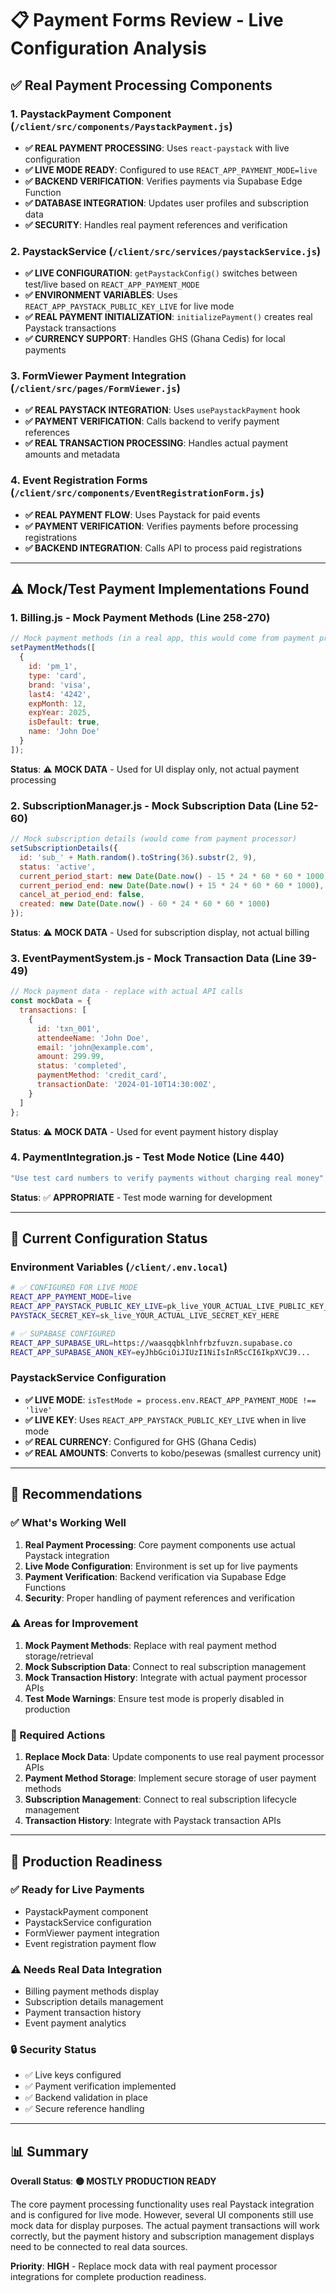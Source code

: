 # 📋 Payment Forms Review - Live Configuration Analysis

## ✅ **Real Payment Processing Components**

### **1. PaystackPayment Component** (`/client/src/components/PaystackPayment.js`)
- **✅ REAL PAYMENT PROCESSING**: Uses `react-paystack` with live configuration
- **✅ LIVE MODE READY**: Configured to use `REACT_APP_PAYMENT_MODE=live`
- **✅ BACKEND VERIFICATION**: Verifies payments via Supabase Edge Function
- **✅ DATABASE INTEGRATION**: Updates user profiles and subscription data
- **✅ SECURITY**: Handles real payment references and verification

### **2. PaystackService** (`/client/src/services/paystackService.js`)
- **✅ LIVE CONFIGURATION**: `getPaystackConfig()` switches between test/live based on `REACT_APP_PAYMENT_MODE`
- **✅ ENVIRONMENT VARIABLES**: Uses `REACT_APP_PAYSTACK_PUBLIC_KEY_LIVE` for live mode
- **✅ REAL PAYMENT INITIALIZATION**: `initializePayment()` creates real Paystack transactions
- **✅ CURRENCY SUPPORT**: Handles GHS (Ghana Cedis) for local payments

### **3. FormViewer Payment Integration** (`/client/src/pages/FormViewer.js`)
- **✅ REAL PAYSTACK INTEGRATION**: Uses `usePaystackPayment` hook
- **✅ PAYMENT VERIFICATION**: Calls backend to verify payment references
- **✅ REAL TRANSACTION PROCESSING**: Handles actual payment amounts and metadata

### **4. Event Registration Forms** (`/client/src/components/EventRegistrationForm.js`)
- **✅ REAL PAYMENT FLOW**: Uses Paystack for paid events
- **✅ PAYMENT VERIFICATION**: Verifies payments before processing registrations
- **✅ BACKEND INTEGRATION**: Calls API to process paid registrations

---

## ⚠️ **Mock/Test Payment Implementations Found**

### **1. Billing.js - Mock Payment Methods** (Line 258-270)
```javascript
// Mock payment methods (in a real app, this would come from payment processor)
setPaymentMethods([
  {
    id: 'pm_1',
    type: 'card',
    brand: 'visa',
    last4: '4242',
    expMonth: 12,
    expYear: 2025,
    isDefault: true,
    name: 'John Doe'
  }
]);
```
**Status**: ⚠️ **MOCK DATA** - Used for UI display only, not actual payment processing

### **2. SubscriptionManager.js - Mock Subscription Data** (Line 52-60)
```javascript
// Mock subscription details (would come from payment processor)
setSubscriptionDetails({
  id: 'sub_' + Math.random().toString(36).substr(2, 9),
  status: 'active',
  current_period_start: new Date(Date.now() - 15 * 24 * 60 * 60 * 1000),
  current_period_end: new Date(Date.now() + 15 * 24 * 60 * 60 * 1000),
  cancel_at_period_end: false,
  created: new Date(Date.now() - 60 * 24 * 60 * 60 * 1000)
});
```
**Status**: ⚠️ **MOCK DATA** - Used for subscription display, not actual billing

### **3. EventPaymentSystem.js - Mock Transaction Data** (Line 39-49)
```javascript
// Mock payment data - replace with actual API calls
const mockData = {
  transactions: [
    {
      id: 'txn_001',
      attendeeName: 'John Doe',
      email: 'john@example.com',
      amount: 299.99,
      status: 'completed',
      paymentMethod: 'credit_card',
      transactionDate: '2024-01-10T14:30:00Z',
    }
  ]
};
```
**Status**: ⚠️ **MOCK DATA** - Used for event payment history display

### **4. PaymentIntegration.js - Test Mode Notice** (Line 440)
```javascript
"Use test card numbers to verify payments without charging real money"
```
**Status**: ✅ **APPROPRIATE** - Test mode warning for development

---

## 🔧 **Current Configuration Status**

### **Environment Variables** (`/client/.env.local`)
```bash
# ✅ CONFIGURED FOR LIVE MODE
REACT_APP_PAYMENT_MODE=live
REACT_APP_PAYSTACK_PUBLIC_KEY_LIVE=pk_live_YOUR_ACTUAL_LIVE_PUBLIC_KEY_HERE
PAYSTACK_SECRET_KEY=sk_live_YOUR_ACTUAL_LIVE_SECRET_KEY_HERE

# ✅ SUPABASE CONFIGURED
REACT_APP_SUPABASE_URL=https://waasqqbklnhfrbzfuvzn.supabase.co
REACT_APP_SUPABASE_ANON_KEY=eyJhbGciOiJIUzI1NiIsInR5cCI6IkpXVCJ9...
```

### **PaystackService Configuration**
- **✅ LIVE MODE**: `isTestMode = process.env.REACT_APP_PAYMENT_MODE !== 'live'`
- **✅ LIVE KEY**: Uses `REACT_APP_PAYSTACK_PUBLIC_KEY_LIVE` when in live mode
- **✅ REAL CURRENCY**: Configured for GHS (Ghana Cedis)
- **✅ REAL AMOUNTS**: Converts to kobo/pesewas (smallest currency unit)

---

## 🎯 **Recommendations**

### **✅ What's Working Well**
1. **Real Payment Processing**: Core payment components use actual Paystack integration
2. **Live Mode Configuration**: Environment is set up for live payments
3. **Payment Verification**: Backend verification via Supabase Edge Functions
4. **Security**: Proper handling of payment references and verification

### **⚠️ Areas for Improvement**
1. **Mock Payment Methods**: Replace with real payment method storage/retrieval
2. **Mock Subscription Data**: Connect to real subscription management
3. **Mock Transaction History**: Integrate with actual payment processor APIs
4. **Test Mode Warnings**: Ensure test mode is properly disabled in production

### **🔧 Required Actions**
1. **Replace Mock Data**: Update components to use real payment processor APIs
2. **Payment Method Storage**: Implement secure storage of user payment methods
3. **Subscription Management**: Connect to real subscription lifecycle management
4. **Transaction History**: Integrate with Paystack transaction APIs

---

## 🚀 **Production Readiness**

### **✅ Ready for Live Payments**
- PaystackPayment component
- PaystackService configuration
- FormViewer payment integration
- Event registration payment flow

### **⚠️ Needs Real Data Integration**
- Billing payment methods display
- Subscription details management
- Payment transaction history
- Event payment analytics

### **🔒 Security Status**
- ✅ Live keys configured
- ✅ Payment verification implemented
- ✅ Backend validation in place
- ✅ Secure reference handling

---

## 📊 **Summary**

**Overall Status**: **🟡 MOSTLY PRODUCTION READY**

The core payment processing functionality uses real Paystack integration and is configured for live mode. However, several UI components still use mock data for display purposes. The actual payment transactions will work correctly, but the payment history and subscription management displays need to be connected to real data sources.

**Priority**: **HIGH** - Replace mock data with real payment processor integrations for complete production readiness.
